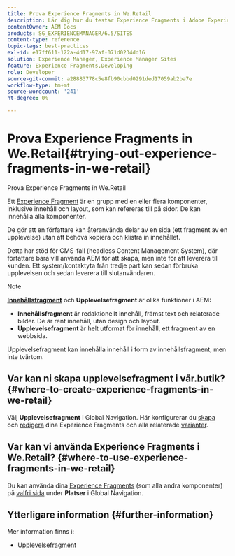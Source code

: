 ```yaml
---
title: Prova Experience Fragments in We.Retail
description: Lär dig hur du testar Experience Fragments i Adobe Experience Manager med We.Retail.
contentOwner: AEM Docs
products: SG_EXPERIENCEMANAGER/6.5/SITES
content-type: reference
topic-tags: best-practices
exl-id: e17ff611-122a-4d17-97af-071d0234dd16
solution: Experience Manager, Experience Manager Sites
feature: Experience Fragments,Developing
role: Developer
source-git-commit: a28883778c5e8fb90cbbd0291ded17059ab2ba7e
workflow-type: tm+mt
source-wordcount: '241'
ht-degree: 0%

---
```


# Prova Experience Fragments in We.Retail{#trying-out-experience-fragments-in-we-retail}

Prova Experience Fragments in We.Retail

Ett [Experience Fragment](/help/sites-authoring/experience-fragments.md) är en grupp med en eller flera komponenter, inklusive innehåll och layout, som kan refereras till på sidor. De kan innehålla alla komponenter.

De gör att en författare kan återanvända delar av en sida (ett fragment av en upplevelse) utan att behöva kopiera och klistra in innehållet.

Detta har stöd för CMS-fall (headless Content Management System), där författare bara vill använda AEM för att skapa, men inte för att leverera till kunden. Ett system/kontaktyta från tredje part kan sedan förbruka upplevelsen och sedan leverera till slutanvändaren.

>[!NOTE]
>
>**[Innehållsfragment](/help/sites-developing/we-retail-content-fragments.md)** och **Upplevelsefragment** är olika funktioner i AEM:
>
>* **Innehållsfragment** är redaktionellt innehåll, främst text och relaterade bilder. De är rent innehåll, utan design och layout.
>* **Upplevelsefragment** är helt utformat för innehåll, ett fragment av en webbsida.
>
>Upplevelsefragment kan innehålla innehåll i form av innehållsfragment, men inte tvärtom.

## Var kan ni skapa upplevelsefragment i vår.butik? {#where-to-create-experience-fragments-in-we-retail}

Välj **Upplevelsefragment** i Global Navigation. Här konfigurerar du [skapa](/help/sites-authoring/experience-fragments.md#creating-an-experience-fragment) och [redigera](/help/sites-authoring/experience-fragments.md#editing-your-experience-fragment) dina Experience Fragments och alla relaterade [varianter](/help/sites-authoring/experience-fragments.md#creating-an-experience-fragment-variation).

## Var kan vi använda Experience Fragments i We.Retail? {#where-to-use-experience-fragments-in-we-retail}

Du kan använda dina [Experience Fragments](/help/sites-authoring/experience-fragments.md#using-your-experience-fragment) (som alla andra komponenter) på [valfri sida](/help/sites-authoring/editing-content.md) under **Platser** i Global Navigation.

## Ytterligare information {#further-information}

Mer information finns i:

* [Upplevelsefragment](/help/sites-authoring/experience-fragments.md)
